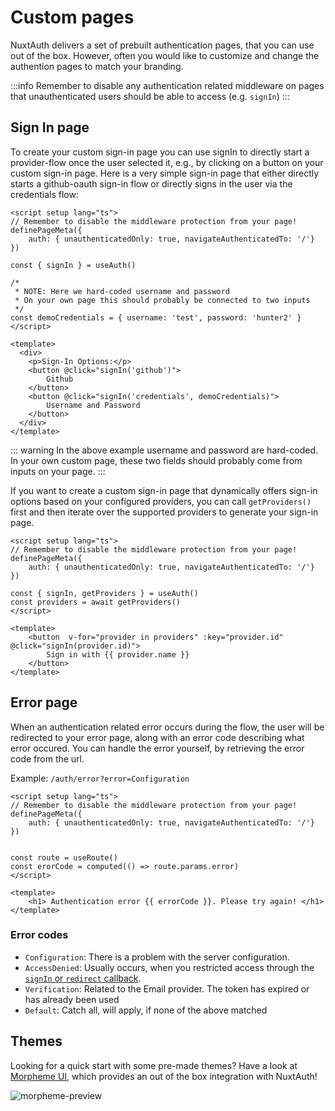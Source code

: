 # Custom pages

NuxtAuth delivers a set of prebuilt authentication pages, that you can use out of the box. However, often you would like to customize and change the authention pages to match your branding.

:::info
Remember to disable any authentication related middleware on pages that unauthenticated users should be able to access (e.g. `signIn`)
:::

## Sign In page

To create your custom sign-in page you can use signIn to directly start a provider-flow once the user selected it, e.g., by clicking on a button on your custom sign-in page. Here is a very simple sign-in page that either directly starts a github-oauth sign-in flow or directly signs in the user via the credentials flow:

```vue
<script setup lang="ts">
// Remember to disable the middleware protection from your page!
definePageMeta({
    auth: { unauthenticatedOnly: true, navigateAuthenticatedTo: '/'}
})

const { signIn } = useAuth()

/*
 * NOTE: Here we hard-coded username and password
 * On your own page this should probably be connected to two inputs
 */
const demoCredentials = { username: 'test', password: 'hunter2' }
</script>

<template>
  <div>
    <p>Sign-In Options:</p>
    <button @click="signIn('github')">
        Github
    </button>
    <button @click="signIn('credentials', demoCredentials)">
        Username and Password
    </button>
  </div>
</template>
```

::: warning
In the above example username and password are hard-coded. In your own custom page, these two fields should probably come from inputs on your page.
:::

If you want to create a custom sign-in page that dynamically offers sign-in options based on your configured providers, you can call `getProviders()` first and then iterate over the supported providers to generate your sign-in page.

```vue
<script setup lang="ts">
// Remember to disable the middleware protection from your page!
definePageMeta({
    auth: { unauthenticatedOnly: true, navigateAuthenticatedTo: '/'}
})

const { signIn, getProviders } = useAuth()
const providers = await getProviders()
</script>

<template>
    <button  v-for="provider in providers" :key="provider.id"  @click="signIn(provider.id)">
        Sign in with {{ provider.name }}
    </button>
</template>
```

## Error page

When an authentication related error occurs during the flow, the user will be redirected to your error page, along with an error code describing what error occured. You can handle the error yourself, by retrieving the error code from the url.

Example: `/auth/error?error=Configuration`

```vue
<script setup lang="ts">
// Remember to disable the middleware protection from your page!
definePageMeta({
    auth: { unauthenticatedOnly: true, navigateAuthenticatedTo: '/'}
})


const route = useRoute()
const erorCode = computed(() => route.params.error)
</script>

<template>
    <h1> Authentication error {{ errorCode }}. Please try again! </h1>
</template>
```

### Error codes

- `Configuration`: There is a problem with the server configuration.
- `AccessDenied`: Usually occurs, when you restricted access through the [`signIn` or `redirect` callback](/guide/authjs/nuxt-auth-handler#callbacks).
- `Verification`: Related to the Email provider. The token has expired or has already been used
- `Default`: Catch all, will apply, if none of the above matched

## Themes

Looking for a quick start with some pre-made themes? Have a look at [Morpheme UI](https://ui.morpheme.design/templates/nuxt-auth.html), which provides an out of the box integration with NuxtAuth!

![morpheme-preview](/authjs/morpheme-auth-theme.png)
